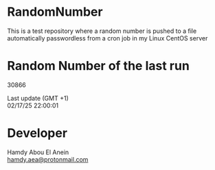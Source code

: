 # RandomNumber    
This is a test repository where a random number is pushed to a file automatically passwordless from a cron job in my Linux CentOS server    
# Random Number of the last run   
30866
      
Last update (GMT +1)    
02/17/25 22:00:01
# Developer    
Hamdy Abou El Anein   
hamdy.aea@protonmail.com
